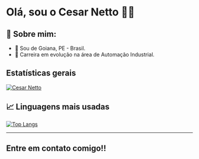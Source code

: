 # Olá, sou o Cesar Netto 👨‍💻

## 👦 Sobre mim:

* 📌 Sou de Goiana, PE - Brasil.
* 🎯 Carreira em evolução na área de Automação Industrial.

## Estatísticas gerais

[![Cesar Netto](https://github-readme-stats.vercel.app/api?username=cesarnetto)](https://github.com/cesarnetto/github-readme-stats)

## 📈 Linguagens mais usadas

[![Top Langs](https://github-readme-stats.vercel.app/api/top-langs/?username=cesarnetto)](https://github.com/cesarnetto/github-readme-stats)

---
## Entre em contato comigo!!






